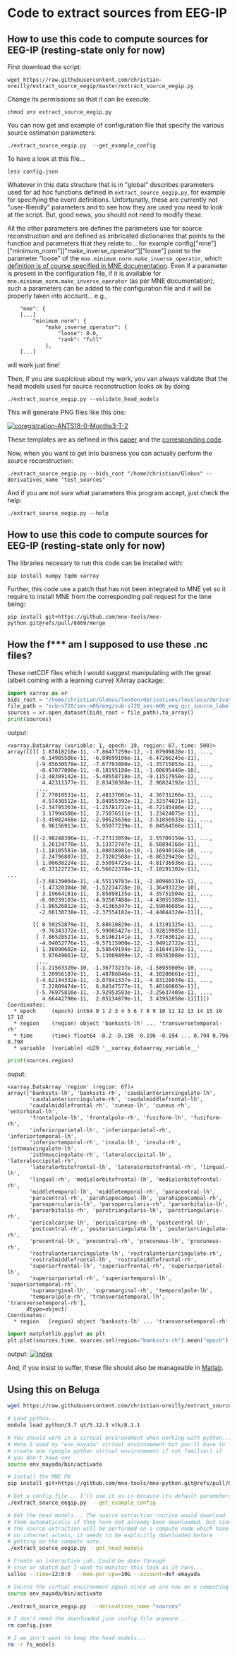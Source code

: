 # Code to extract sources from EEG-IP

## How to use this code to compute sources for EEG-IP (resting-state only for now)

First download the script:
```
wget https://raw.githubusercontent.com/christian-oreilly/extract_source_eegip/master/extract_source_eegip.py
```

Change its permissions so that it can be execute:
```
chmod u+x extract_source_eegip.py 
```

You can now get and example of configuration file that specify the various source estimation parameters:
```
./extract_source_eegip.py  --get_example_config
```

To have a look at this file...
```
less config.json 
```

Whatever in this data structure that is in "global" describes parameters used for ad hoc functions defined in `extract_source_eegip.py`, for example for specifying the event definitions. Unfortunatly, these are currently not "user-fliendly" parameters and to see how they are used you need to look at the script. But, good news, you should not need to modify these.

All the other parameters are defines the parameters use for source reconstruction and are defined as imbricated dictionaries that points to the function and parameters that they relate to... for example config["mne"]["minimum_norm"]["make_inverse_operator"]["loose"] point to the parameter "loose" of the `mne.minimum_norm.make_inverse_operator`, which [definition is of course specified in MNE documentation](https://mne.tools/stable/generated/mne.minimum_norm.make_inverse_operator.html). Even if a parameter is present in the configuration file, if it is available for `mne.minimum_norm.make_inverse_operator` (as per MNE documentation), such a parameters can be added to the configuration file and it will be properly taken into account... e.g., 

```
    "mne": {
    [...]
        "minimum_norm": {
            "make_inverse_operator": {
                "loose": 0.0,
                "rank": "full"
            },
    [...]
```
will work just fine!

Then, if you are suspicious about my work, you van always validate that the head models used for source reconstruction looks ok by doing
```
./extract_source_eegip.py --validate_head_models
```
This will generate PNG files like this one:

<a href="https://ibb.co/9WgsvLP"><img src="https://i.ibb.co/2dhg6QJ/coregistration-ANTS18-0-Months3-T-2.png" alt="coregistration-ANTS18-0-Months3-T-2" border="0"></a>

These templates are as defined in this [paper](https://www.sciencedirect.com/science/article/pii/S1053811920311678) and the [corresponding code](https://github.com/christian-oreilly/infant_template_paper).

Now, when you want to get into buisness you can actually perform the source reconstruction:
```
./extract_source_eegip.py --bids_root "/home/christian/Globus" --derivatives_name "test_sources"
```

And if you are not sure what parameters this program accept, just check the help:
```
./extract_source_eegip.py --help
```

## How to use this code to compute sources for EEG-IP (resting-state only for now)

The libraries necesary to run this code can be installed with:
```
pip install numpy tqdm xarray
```
Further, this code use a patch that has not been integrated to MNE yet so it require to install MNE from the corresponding pull request for the time being:
```
pip install git+https://github.com/mne-tools/mne-python.git@refs/pull/8869/merge
```


## How the f*** am I supposed to use these .nc files?

These netCDF files which I would suggest manipulating with the great (albeit coming with a learning curve) XArray package:
```python
import xarray as xr
bids_root = "/home/christian/Globus/london/derivatives/lossless/derivatives/test_sources/"
file_path = "sub-s720/ses-m06/eeg/sub-s720_ses-m06_eeg_qcr_source_labels.nc"
sources = xr.open_dataset(bids_root + file_path).to_array()
print(sources)
```
output:
```
<xarray.DataArray (variable: 1, epoch: 19, region: 67, time: 500)>
array([[[[ 1.87818218e-11, -7.86477259e-12, -1.07909828e-11, ...,
          -6.14985586e-11, -6.89699106e-11, -6.47266245e-11],
         [-9.85630578e-12, -7.67703880e-12, -1.35715053e-11, ...,
          -8.47077000e-11, -8.18195180e-11, -1.00695440e-10],
         [-2.48309142e-11, -5.40558718e-13, -9.11517958e-12, ...,
           4.42311377e-11,  2.83430388e-11,  2.96824192e-11],
         ...,
         [ 2.77010531e-11,  2.48137081e-11,  4.36731266e-11, ...,
           4.57430512e-11,  3.84855392e-11,  2.32374021e-11],
         [-2.34795363e-11, -1.25781721e-11, -6.72145480e-12, ...,
           3.17994500e-11,  2.75076511e-11,  1.23424075e-11],
         [-3.45082468e-12, -2.90525636e-11, -3.51056933e-11, ...,
           6.96156913e-11,  5.95077239e-11,  6.04564566e-11]],

        [[-2.98248306e-11, -7.27313059e-12,  2.55709159e-11, ...,
           1.26124778e-11,  3.13372747e-11,  6.50894168e-11],
         [-1.18105581e-10, -1.08038981e-10, -1.16940162e-10, ...,
           2.24796807e-12,  2.73202508e-11, -8.86329428e-12],
         [ 1.00638224e-11,  2.55094725e-11,  4.81736936e-11, ...,
          -6.37122723e-11, -6.56622378e-11, -7.18291302e-11],
...
         [-3.68139004e-11, -4.55119783e-11, -2.80960131e-11, ...,
          -1.47320304e-10, -1.52234728e-10, -1.36493323e-10],
         [ 3.19664181e-11,  3.85898135e-11,  4.35751504e-11, ...,
          -6.00239103e-11, -4.92587488e-11, -4.43055389e-11],
         [-1.86526812e-11, -3.41365347e-11, -2.59046085e-11, ...,
          -2.66130738e-11, -2.37554182e-11, -4.44844324e-11]],

        [[ 8.59252879e-11,  3.88610829e-11,  4.13191325e-11, ...,
          -9.76343372e-11, -5.99005427e-11, -1.92819985e-11],
         [ 7.86528521e-11,  5.61962141e-11,  3.73763012e-11, ...,
          -4.04052776e-11, -9.57115900e-12, -1.94912722e-11],
         [ 1.38090602e-12,  3.58649194e-12,  2.61644197e-11, ...,
           3.87649661e-12,  5.13089499e-12, -2.89363088e-11],
         ...,
         [-1.21563320e-10, -1.36773237e-10, -1.58955005e-10, ...,
           3.20956187e-11,  1.48786846e-11,  4.10208661e-11],
         [-4.62144332e-11, -3.07841337e-11, -4.83128034e-11, ...,
           7.22809474e-11,  6.84347577e-11,  5.40160803e-11],
         [-5.76975810e-11, -3.92953583e-11, -3.25637409e-11, ...,
           4.66442790e-11,  2.05134879e-11,  3.43952058e-11]]]])
Coordinates:
  * epoch     (epoch) int64 0 1 2 3 4 5 6 7 8 9 10 11 12 13 14 15 16 17 18
  * region    (region) object 'bankssts-lh' ... 'transversetemporal-rh'
  * time      (time) float64 -0.2 -0.198 -0.196 -0.194 ... 0.794 0.796 0.798
  * variable  (variable) <U29 '__xarray_dataarray_variable__'
```

```python
print(sources.region)
```
ouput:
```
<xarray.DataArray 'region' (region: 67)>
array(['bankssts-lh', 'bankssts-rh', 'caudalanteriorcingulate-lh',
       'caudalanteriorcingulate-rh', 'caudalmiddlefrontal-lh',
       'caudalmiddlefrontal-rh', 'cuneus-lh', 'cuneus-rh', 'entorhinal-lh',
       'frontalpole-lh', 'frontalpole-rh', 'fusiform-lh', 'fusiform-rh',
       'inferiorparietal-lh', 'inferiorparietal-rh', 'inferiortemporal-lh',
       'inferiortemporal-rh', 'insula-lh', 'insula-rh', 'isthmuscingulate-lh',
       'isthmuscingulate-rh', 'lateraloccipital-lh', 'lateraloccipital-rh',
       'lateralorbitofrontal-lh', 'lateralorbitofrontal-rh', 'lingual-lh',
       'lingual-rh', 'medialorbitofrontal-lh', 'medialorbitofrontal-rh',
       'middletemporal-lh', 'middletemporal-rh', 'paracentral-lh',
       'paracentral-rh', 'parahippocampal-lh', 'parahippocampal-rh',
       'parsopercularis-lh', 'parsopercularis-rh', 'parsorbitalis-lh',
       'parsorbitalis-rh', 'parstriangularis-lh', 'parstriangularis-rh',
       'pericalcarine-lh', 'pericalcarine-rh', 'postcentral-lh',
       'postcentral-rh', 'posteriorcingulate-lh', 'posteriorcingulate-rh',
       'precentral-lh', 'precentral-rh', 'precuneus-lh', 'precuneus-rh',
       'rostralanteriorcingulate-lh', 'rostralanteriorcingulate-rh',
       'rostralmiddlefrontal-lh', 'rostralmiddlefrontal-rh',
       'superiorfrontal-lh', 'superiorfrontal-rh', 'superiorparietal-lh',
       'superiorparietal-rh', 'superiortemporal-lh', 'superiortemporal-rh',
       'supramarginal-lh', 'supramarginal-rh', 'temporalpole-lh',
       'temporalpole-rh', 'transversetemporal-lh', 'transversetemporal-rh'],
      dtype=object)
Coordinates:
  * region   (region) object 'bankssts-lh' ... 'transversetemporal-rh'
```

```python
import matplotlib.pyplot as plt
plt.plot(sources.time, sources.sel(region="bankssts-rh").mean("epoch").squeeze())
```
output:
<a href="https://imgbb.com/"><img src="https://i.ibb.co/nq20f0v/index.png" alt="index" border="0"></a>


And, if you insist to suffer, these file should also be manageable in [Matlab](https://www.mathworks.com/help/matlab/ref/ncread.html).

## Using this on Beluga

```bash
wget https://raw.githubusercontent.com/christian-oreilly/extract_source_eegip/master/extract_source_eegip.py

# Load python...
module load python/3.7 qt/5.12.3 vtk/8.1.1

# You should work in a virtual environement when working with python...
# Here I used my "env_mayada" virtual environement but you'll have to
# create one (google python virtual environement if not familiar) if
# you don't have one
source env_mayada/bin/activate

# Install the MNE PR
pip install git+https://github.com/mne-tools/mne-python.git@refs/pull/8869/merge

# Get a config file... I'll use it as-is because its default parameters are reasonable 
./extract_source_eegip.py  --get_example_config

# Get the head models... The source extraction routine would download
# them automatically if they have not already been downloaded, but since
# the source extraction will be performed on a compute node which have 
# no internet access, it needs to be explicitly downloaded before
# getting on the compute note. 
./extract_source_eegip.py --get_head_models

# Create an interactive job. Could be done through 
# srun or sbatch but I want to monitor this task as it runs...
salloc --time=12:0:0  --mem-per-cpu=10G --account=def-emayada

# Source the virtual environment again since we are now on a computing node...
source env_mayada/bin/activate

./extract_source_eegip.py  --derivatives_name "sources"

# I don't need the downloaded json config file anymore...
rm config.json

# I we don't want to keep the head models...
rm -r fs_models
```
